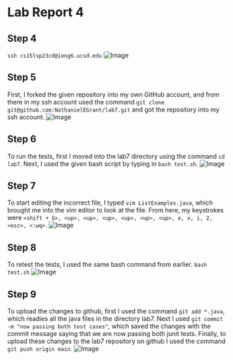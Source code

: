 # Lab Report 4

## Step 4

```ssh cs15lsp23cd@ieng6.ucsd.edu```
![Image](LabReport4step4.png)

## Step 5

First, I forked the given repository into my own GitHub account, and from there in my ssh account used the command ```git clone git@github.com:NathanielEGrant/lab7.git``` and got the repository into my ssh account.
![Image](LabReport4step5.png)

## Step 6

To run the tests, first I moved into the lab7 directory using the command ```cd lab7```. Next, I used the given bash script by typing in ```bash test.sh```.
![Image](LabReport4step6.png)

## Step 7

To start editing the incorrect file, I typed ```vim ListExamples.java```, which brought me into the vim editor to look at the file. From here, my keystrokes were ```<shift + G>, <up>, <up>, <up>, <up>, <up>, <up>, e, x, i, 2, <esc>, <:wq>```.
![Image](LabReport4step7.png)

## Step 8

To retest the tests, I used the same bash command from earlier. 
```bash test.sh```
![Image](LabReport4step8.png)

## Step 9

To upload the changes to github, first I used the command ```git add *.java```, which readies all the java files in the directory lab7.
Next I used ```git commit -m "now passing both test cases"```, which saved the changes with the commit message saying that we are now passing both junit tests.
Finally, to upload these changes to the lab7 repository on github I used the command ```git push origin main```.
![Image](LabReport4step9.png)
